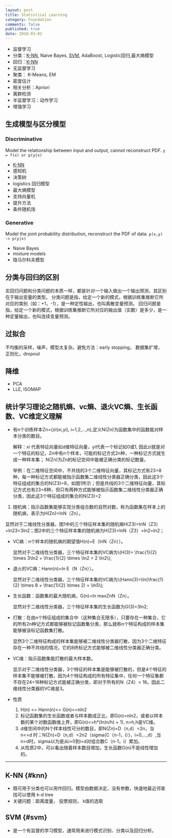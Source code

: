 ```yaml
---
layout: post
title: Statistical Learning
category: Foundation
comments: false
published: true
date: 2018-03-01
---
```


* 监督学习
 * 分类：[K-NN](#knn), Naive Bayes, [SVM](#svm), AdaBoost, Logistic回归,最大熵模型
 * 回归：[K-NN](#knn)
* 无监督学习
 * 聚类： K-Means, EM
 * 密度估计
 * 相关分析：Apriori
 * 离群检测
* 半监督学习：动作学习
* 增强学习


## 生成模型与区分模型

### Discriminative
Model the relationship between input and output, cannot reconstruct PDF. `y = f(x) or p(y|x)`
* [K-NN](#knn)
* 感知机
* 决策树
* logistics 回归模型
* 最大熵模型
* 支持向量机
* 提升方法
* 条件随机场

### Generative
Model the joint probability distribution, reconstruct the PDF of data. `p(x,y) -> p(y|x)`
* Naive Bayes
* mixture models
* 隐马尔科夫模型


## 分类与回归的区别

实回归问题和分类问题的本质一样，都是针对一个输入做出一个输出预测，其区别在于输出变量的类型。
分类问题是指，给定一个新的模式，根据训练集推断它所对应的类别（如：+1，-1），是一种定性输出，也叫离散变量预测。
回归问题是指，给定一个新的模式，根据训练集推断它所对应的输出值（实数）是多少，是一种定量输出，也叫连续变量预测。

## 过拟合
不均衡的采样，噪声，模型太复杂。避免方法：early stopping， 数据集扩增，正则化，dropout

## 降维
* PCA
* LLE, ISOMAP

## 统计学习理论之随机熵、vc熵、退火VC熵、生长函数、VC维定义理解
* 有n个训练样本Zn={zi(xi,yi), i=1,2,...,n},定义N(Zn)为函数集中的函数能对样本分类的数目。

  解释：xi 代表特征向量如d维特征向量，yi代表一个标记如0或1, 因此zi就是对一个特征的标记，Zn中有n个样本，可能的标记方式2n种，一种标记方式就生成一种样本集；
N(Zn)为Zn的标记空间中能被正确分类的标记数量。

  举例：在二维特征空间中，不共线的3个二维特征向量，其标记方式有23=8种，每一种标记方式都能被指示函数集二维线性分类器正确分类，因此这3个特征组成的集合的N(Z3)=8，如图1所示；但是共线的3个二维特征向量，其标记方式也有23=8种，但只有两种方式能够被指示函数集二维线性分类器正确分类，因此这3个特征组成的集合的N(Z3)=2


1. 随机熵：指示函数集能够实现分类组合数的自然对数，称为函数集在样本上的随机熵，表示为H(Zn)=lnN（Zn）。

  显然对于二维线性分类器，图1中的三个特征样本集的随机熵H(Z3)=lnN（Z3）=ln23=3ln2；图2中的三个特征样本集的随机熵为H(Z3)=lnN（Z3）=ln2=ln2；

* VC熵：n个样本的随机熵的期望值H(n)=E（lnN（Zn））。

  显然对于二维线性分类器，三个特征样本集的VC熵为\\(H(3)= \frac{1}{2} \times 3\ln2 + \frac{1}{2} \times \ln2 = 2 \ln2\\);

* 退火的VC熵：Hann(n)=ln E（N（Zn））。

    显然对于二维线性分类器，三个特征样本集的VC熵为\\(Hann(3)=\ln(\frac{1}{2} \times 8 + \frac{1}{2} \times 2) = \ln5\\);

* 生长函数：函数集的最大随机熵，G(n)=ln maxZnN（Zn）。

  显然对于二维线性分类器，三个特征样本集的生长函数为G(3)=3ln2;

* 打散：在由n个特征组成的集合中（这种集合无限多），只要存在一种集合，它的所有2n种记方式都能够被标记函数集分类，那么就称n个特征构成的样本集能够被该标记函数集打散。

  显然3个二维特征构成的样本集能够被二维线性分类器打散，因为3个二维特征存在一种不共线的情况，它的8终标记方式能够被二维线性分类器正确分类。

* VC维：指示函数集能打散的最大样本数。

  显示对于二维线性分类器，3个特征的样本集是能够被打散的，但是4个特征的样本集不能够被打散，因为4个特征构成的所有特征集中，任何一个特征集都不存在24=16种标记方式能被正确分类，即对于所有的N（Z4）< 16。因此二维线性分类器的VC维是3。

* 性质
  1. H(n) <= Hann(n)<= G(n)<=nln2
  2. 标记函数集的生长函数或者与样本数成正比，即G(n)=nln2，或者以样本数的某个对数函数维上界，即G(n)<=h*(ln(n/h) + 1), n>h,h是VC维。
  3. d维空间中的N个样本线性可分的数目，即N(Zn)=D（n,d）=2n，当 n<=d 时；N(Zn)=D（n,d）=2n2（sigma{C（n-1，i）}，i=0,...,d）,当n>d时。sigma以为是从i=0到i=d对组合数C（n-1，i）累加。
  4. 从性质2中，可以看出随着样本数目增加，生长函数G(n)不是线性增加的。

---
## <a id='knn'>K-NN</a> {#knn}
* 既可用于分类也可以用作回归。模型由数据决定，没有参数，快速地最近邻查找可以使用 k-d tree
* 关键问题：距离度量， 投票规则， k值的选取

## SVM {#svm}
* 是一个有监督的学习模型，通常用来进行模式识别、分类以及回归分析。
